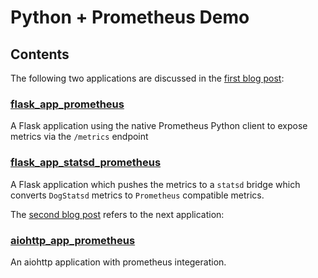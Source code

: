 # Python + Prometheus Demo

## Contents

The following two applications are discussed in the [first blog post](https://t.co/7mUox6RZas):

### [flask_app_prometheus](https://github.com/amitsaha/python-prometheus-demo/tree/master/flask_app_prometheus)

A Flask application using the native Prometheus Python client to expose metrics via the `/metrics` endpoint

### [flask_app_statsd_prometheus](https://github.com/amitsaha/python-prometheus-demo/tree/master/flask_app_statsd_prometheus)

A Flask application which pushes the metrics to a `statsd` bridge which converts `DogStatsd` metrics to `Prometheus` compatible metrics.

The [second blog post](https://t.co/AmQn2rxetI) refers to the next application:

### [aiohttp_app_prometheus](https://github.com/amitsaha/python-prometheus-demo/tree/master/aiohttp_app_prometheus)

An aiohttp application with prometheus integeration.
